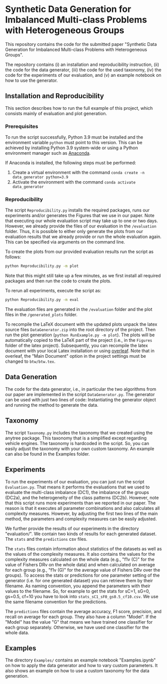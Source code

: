 # Synthetic Data Generation for Imbalanced Multi-class Problems with Heterogeneous Groups

This repository contains the code for the submitted paper "Synthetic Data Generation for Imbalanced Multi-class Problems with Heterogeneous Groups".

The repository contains (i) an installation and reproducibility instruction, (ii) the code for the data generator, 
(iii) the code for the used taxonomy, (iv) the code for the experiments of our evaluation, 
and (v) an example notebook on how to use the generator.

## Installation and Reproducibility

This section describes how to run the full example of this project, which consists mainly of evaluation and plot generation. 

### Prerequisites 

To run the script successfully, Python 3.9 must be installed and the environment variable `python` must point to this version.
This can be achieved by installing Python 3.9 system-wide or using a Python environment manager such as [Anaconda](https://anaconda.org/). 

If Anaconda is installed, the following steps must be performed: 

1. Create a virtual environment with the command `conda create -n data_generator python=3.9`
2. Activate the environment with the command `conda activate data_generator`

### Reproducibility

The script `Reproducibility.py` installs the required packages, runs our experiments and/or generates the Figures that we use in our paper.
Note that executing our whole evaluation script may take up to one or two days.
However, we already provide the files of our evaluation in the `/evaluation` folder.
Thus, it is possible to either only generate the plots from our evaluation results that we already provide or run the whole evaluation again.
This can be specified via arguments on the command line. 

To create the plots from our provided evaluation results run the script as follows: 
```bash
python Reproducibility.py -m plot
```
Note that this might still take up a few minutes, as we first install all required packages and then run the code to create the plots.


To rerun all experiments, execute the script as:

```bash
python Reproducibility.py -m eval
```

The evaluation files are generated in the `/evaluation` folder and the plot files in the `/generated_plots` folder.

To recompile the LaTeX document with the updated plots unpack the latex source files `DataGenerator.zip` into the root directory of the project. 
Then run the plot generation (`python RunExample.py -m plot`). 
The plots will be automatically copied to the LaTeX part of the project (i.e., in the `Figures` folder of the latex project).
Subsequently, you can recompile the latex document with your local Latex installation or using [overleaf](https://www.overleaf.com/).
Note that  in overleaf, the "Main Document" option in the project settings must be changed to `btw/btw.tex`. 

## Data Generation

The code for the data generator, i.e., in particular the two algorithms from our paper are implemented in the script 
``DataGenerator.py``.
The generator can be used with just two lines of code: Instantiating the generator object and running the method to generate the data.

## Taxonomy

The script `Taxonomy.py` includes the taxonomy that we created using the anytree package.
This taxonomy that is a simplified except regarding vehicle engines.
The taxonomy is hardcoded in the script.
So, you can easily adjust the taxonomy with your own custom taxonomy.
An example can also be found in the Examples folder.

## Experiments

To run the experiments of our evaluation, you can just run the script ``Evaluation.py``.
That means it performs the evaluations that we used to evaluate the multi-class imbalance (DC1),
the imbalance of the groups (DC2a), and the heterogeneity of the class patterns (DC2b).
However, note that this script runs more experiments than we reported in our paper.
The reason is that it executes all parameter combinations and also calculates all complexity measures.
However, by adjusting the first two lines of the main method, the parameters and complexity measures can be easily adjusted.

We further provide the results of our experiments in the directory "evaluation/".
We contain two kinds of results for each generated dataset.
The ``stats`` and the ``predictions`` csv files.

The ``stats`` files contain information about statistics of the datasets as well as the values of the complexity measures.
It also contains the values for the complexity measures calculated on the whole data (e.g., "f1v (C)" for the value of Fishers DRv on the whole data)
and when calculated on average for each group (e.g., "f1v (G)" for the average value of Fishers DRv over the groups).
To access the stats or predictions for one parameter setting of the generator (i.e. for one generated dataset) you can retrieve them by their filename.
As naming convention, you append the parameters with their values to the filename.
So, for example to get the stats for sC=1, sG=0, gs=0.5, cf=10 you have to look into ``stats_sC1_sF0_gs0.5_cf10.csv``.
We use the same filename convention for the predictions.

The ``predictions`` files contain the average accuracy, F1 score, precision, and recall on average for each group.
They also have a column "Model". 
If the "Model" has the value "G" that means we have trained one classifier for each group separately.
Otherwise, we have used one classifier for the whole data.

## Examples

The directory `Examples/` contains an example notebook "Examples.ipynb" on how to apply the data generator and how to vary custom parameters.
It also shows an example on how to use a custom taxonomy for the data generation.
